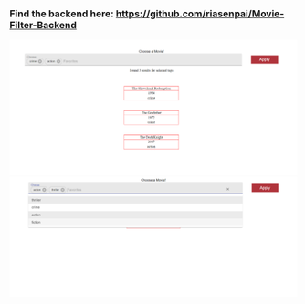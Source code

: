 
### Find the backend here: https://github.com/riasenpai/Movie-Filter-Backend


![](src/assests/SS.PNG)
![](src/assests/tags.png)